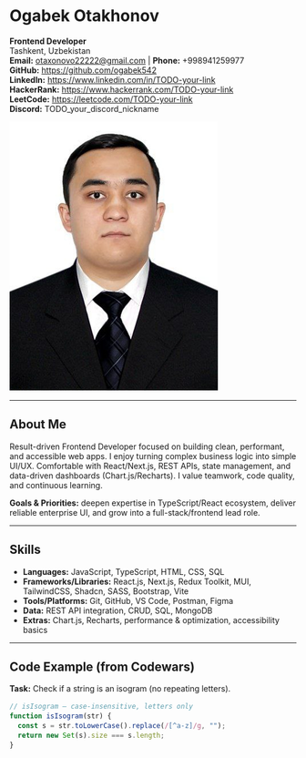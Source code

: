 # Ogabek Otakhonov

**Frontend Developer**  
Tashkent, Uzbekistan  
**Email:** otaxonovo22222@gmail.com | **Phone:** +998941259977  
**GitHub:** https://github.com/ogabek542  
**LinkedIn:** https://www.linkedin.com/in/TODO-your-link  
**HackerRank:** https://www.hackerrank.com/TODO-your-link  
**LeetCode:** https://leetcode.com/TODO-your-link  
**Discord:** TODO_your_discord_nickname

![Photo](assets/img/photo.jpg)

---

## About Me

Result-driven Frontend Developer focused on building clean, performant, and accessible web apps. I enjoy turning complex business logic into simple UI/UX. Comfortable with React/Next.js, REST APIs, state management, and data-driven dashboards (Chart.js/Recharts). I value teamwork, code quality, and continuous learning.

**Goals & Priorities:** deepen expertise in TypeScript/React ecosystem, deliver reliable enterprise UI, and grow into a full-stack/frontend lead role.

---

## Skills

- **Languages:** JavaScript, TypeScript, HTML, CSS, SQL
- **Frameworks/Libraries:** React.js, Next.js, Redux Toolkit, MUI, TailwindCSS, Shadcn, SASS, Bootstrap, Vite
- **Tools/Platforms:** Git, GitHub, VS Code, Postman, Figma
- **Data:** REST API integration, CRUD, SQL, MongoDB
- **Extras:** Chart.js, Recharts, performance & optimization, accessibility basics

---

## Code Example (from Codewars)

**Task:** Check if a string is an isogram (no repeating letters).

```js
// isIsogram — case-insensitive, letters only
function isIsogram(str) {
  const s = str.toLowerCase().replace(/[^a-z]/g, "");
  return new Set(s).size === s.length;
}
```
